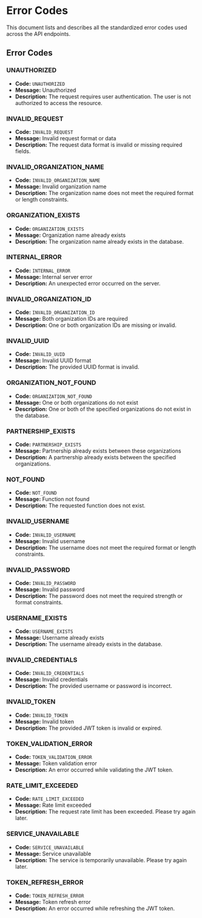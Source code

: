 # Error Codes

This document lists and describes all the standardized error codes used across the API endpoints.

## Error Codes

### UNAUTHORIZED
- **Code:** `UNAUTHORIZED`
- **Message:** Unauthorized
- **Description:** The request requires user authentication. The user is not authorized to access the resource.

### INVALID_REQUEST
- **Code:** `INVALID_REQUEST`
- **Message:** Invalid request format or data
- **Description:** The request data format is invalid or missing required fields.

### INVALID_ORGANIZATION_NAME
- **Code:** `INVALID_ORGANIZATION_NAME`
- **Message:** Invalid organization name
- **Description:** The organization name does not meet the required format or length constraints.

### ORGANIZATION_EXISTS
- **Code:** `ORGANIZATION_EXISTS`
- **Message:** Organization name already exists
- **Description:** The organization name already exists in the database.

### INTERNAL_ERROR
- **Code:** `INTERNAL_ERROR`
- **Message:** Internal server error
- **Description:** An unexpected error occurred on the server.

### INVALID_ORGANIZATION_ID
- **Code:** `INVALID_ORGANIZATION_ID`
- **Message:** Both organization IDs are required
- **Description:** One or both organization IDs are missing or invalid.

### INVALID_UUID
- **Code:** `INVALID_UUID`
- **Message:** Invalid UUID format
- **Description:** The provided UUID format is invalid.

### ORGANIZATION_NOT_FOUND
- **Code:** `ORGANIZATION_NOT_FOUND`
- **Message:** One or both organizations do not exist
- **Description:** One or both of the specified organizations do not exist in the database.

### PARTNERSHIP_EXISTS
- **Code:** `PARTNERSHIP_EXISTS`
- **Message:** Partnership already exists between these organizations
- **Description:** A partnership already exists between the specified organizations.

### NOT_FOUND
- **Code:** `NOT_FOUND`
- **Message:** Function not found
- **Description:** The requested function does not exist.

### INVALID_USERNAME
- **Code:** `INVALID_USERNAME`
- **Message:** Invalid username
- **Description:** The username does not meet the required format or length constraints.

### INVALID_PASSWORD
- **Code:** `INVALID_PASSWORD`
- **Message:** Invalid password
- **Description:** The password does not meet the required strength or format constraints.

### USERNAME_EXISTS
- **Code:** `USERNAME_EXISTS`
- **Message:** Username already exists
- **Description:** The username already exists in the database.

### INVALID_CREDENTIALS
- **Code:** `INVALID_CREDENTIALS`
- **Message:** Invalid credentials
- **Description:** The provided username or password is incorrect.

### INVALID_TOKEN
- **Code:** `INVALID_TOKEN`
- **Message:** Invalid token
- **Description:** The provided JWT token is invalid or expired.

### TOKEN_VALIDATION_ERROR
- **Code:** `TOKEN_VALIDATION_ERROR`
- **Message:** Token validation error
- **Description:** An error occurred while validating the JWT token.

### RATE_LIMIT_EXCEEDED
- **Code:** `RATE_LIMIT_EXCEEDED`
- **Message:** Rate limit exceeded
- **Description:** The request rate limit has been exceeded. Please try again later.

### SERVICE_UNAVAILABLE
- **Code:** `SERVICE_UNAVAILABLE`
- **Message:** Service unavailable
- **Description:** The service is temporarily unavailable. Please try again later.

### TOKEN_REFRESH_ERROR
- **Code:** `TOKEN_REFRESH_ERROR`
- **Message:** Token refresh error
- **Description:** An error occurred while refreshing the JWT token.